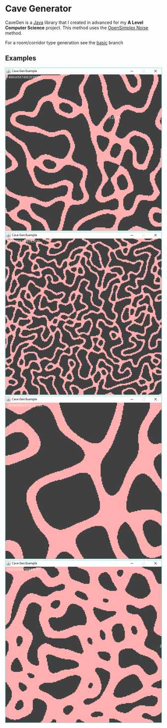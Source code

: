 # Cave Generator
CaveGen is a [Java](http://java.com) library that I created in advanced for my __A Level Computer Science__ project.
This method uses the [OpenSimplex Noise](https://gist.github.com/KdotJPG/b1270127455a94ac5d19) method.

For a room/corridor type generation see the [basic](https://github.com/GOGO98901/CaveGen/tree/basic) branch

## Examples
![Example 0](_examples/example0.png)
![Example 1](_examples/example1.png)
![Example 2](_examples/example2.png)
![Example 3](_examples/example3.png)
